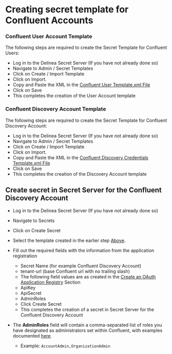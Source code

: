 # Creating secret template for Confluent Accounts 

### Confluent User Account Template

The following steps are required to create the Secret Template for Confluent Users:

- Log in to the Delinea Secret Server (If you have not already done so)
- Navigate to Admin / Secret Templates
- Click on Create / Import Template
- Click on Import.
- Copy and Paste the XML in the [Confluent User Template.xml File](./Confluent%20User%20Account.xml)
- Click on Save
- This completes the creation of the User Account template

### Confluent Discovery Account Template

The following steps are required to create the Secret Template for Confluent Discovery Account:

- Log in to the Delinea Secret Server (If you have not already done so)
- Navigate to Admin / Secret Templates
- Click on Create / Import Template
- Click on Import.
- Copy and Paste the XML in the [Confluent Discovery Credentials Template.xml File](./Confluent%20Discovery%20Credentials.xml)
- Click on Save
- This completes the creation of the Discovery Account template


## Create secret in Secret Server for the Confluent Discovery Account
 
- Log in to the Delinea Secret Server (If you have not already done so)
- Navigate to Secrets
- Click on Create Secret
- Select the template created in the earlier step [Above](#Confluent-discovery-account-template).
- Fill out the required fields with the information from the application registration
    - Secret Name (for example Confluent Discovery Account)
    - tenant-url (base Confluent url with no trailing slash)
    - The following field values are as created in the [Create an OAuth Application Registry](../Instructions.md#create-an-oauth-application-registry) Section
    - ApiKey
    - ApiSecret
    - AdminRoles
  - Click Create Secret
  - This completes the creation of a secret in Secret Server for the Confluent Discovery Account

- The **AdminRoles** field will contain a comma-separated list of roles you have designated as administrators set within Confluent, with examples documented [here](https://docs.confluent.io/cloud/current/access-management/access-control/rbac/predefined-rbac-roles.html#administration-roles). 
  - Example: ```AccountAdmin,OrganizationAdmin```